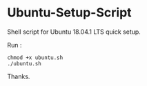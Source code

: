 # Ubuntu-Setup-Script

Shell script for Ubuntu 18.04.1 LTS quick setup.

Run :

    chmod +x ubuntu.sh
    ./ubuntu.sh

Thanks.
